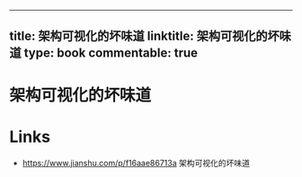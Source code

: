 
---
title: 架构可视化的坏味道
linktitle: 架构可视化的坏味道
type: book
commentable: true
---

# 架构可视化的坏味道

# Links

- https://www.jianshu.com/p/f16aae86713a 架构可视化的坏味道

    